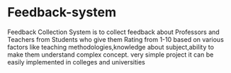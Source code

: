 # Feedback-system
Feedback Collection System is to collect feedback about Professors and Teachers from Students who give them Rating from 1-10 based on various factors like teaching methodologies,knowledge about subject,ability to make them understand complex concept. very simple project it can be easily implemented in colleges and universities
